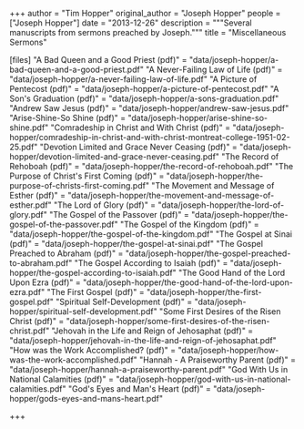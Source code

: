   +++
author = "Tim Hopper"
original_author = "Joseph Hopper"
people = ["Joseph Hopper"]
date = "2013-12-26"
description = """Several manuscripts from sermons preached by Joseph."""
title = "Miscellaneous Sermons"

[files]
"A Bad Queen and a Good Priest (pdf)" = "data/joseph-hopper/a-bad-queen-and-a-good-priest.pdf"
"A Never-Failing Law of Life (pdf)" = "data/joseph-hopper/a-never-failing-law-of-life.pdf"
"A Picture of Pentecost (pdf)" = "data/joseph-hopper/a-picture-of-pentecost.pdf"
"A Son's Graduation (pdf)" = "data/joseph-hopper/a-sons-graduation.pdf"
"Andrew Saw Jesus (pdf)" = "data/joseph-hopper/andrew-saw-jesus.pdf"
"Arise-Shine-So Shine (pdf)" = "data/joseph-hopper/arise-shine-so-shine.pdf"
"Comradeship in Christ and With Christ (pdf)" = "data/joseph-hopper/comradeship-in-christ-and-with-christ-montreat-college-1951-02-25.pdf"
"Devotion Limited and Grace Never Ceasing (pdf)" = "data/joseph-hopper/devotion-limited-and-grace-never-ceasing.pdf"
"The Record of Rehoboah (pdf)" = "data/joseph-hopper/the-record-of-rehoboah.pdf"
"The Purpose of Christ's First Coming (pdf)" = "data/joseph-hopper/the-purpose-of-christs-first-coming.pdf"
"The Movement and Message of Esther (pdf)" = "data/joseph-hopper/the-movement-and-message-of-esther.pdf"
"The Lord of Glory (pdf)" = "data/joseph-hopper/the-lord-of-glory.pdf"
"The Gospel of the Passover (pdf)" = "data/joseph-hopper/the-gospel-of-the-passover.pdf"
"The Gospel of the Kingdom (pdf)" = "data/joseph-hopper/the-gospel-of-the-kingdom.pdf"
"The Gospel at Sinai (pdf)" = "data/joseph-hopper/the-gospel-at-sinai.pdf"
"The Gospel Preached to Abraham (pdf)" = "data/joseph-hopper/the-gospel-preached-to-abraham.pdf"
"The Gospel According to Isaiah (pdf)" = "data/joseph-hopper/the-gospel-according-to-isaiah.pdf"
"The Good Hand of the Lord Upon Ezra (pdf)" = "data/joseph-hopper/the-good-hand-of-the-lord-upon-ezra.pdf"
"The First Gospel (pdf)" = "data/joseph-hopper/the-first-gospel.pdf"
"Spiritual Self-Development (pdf)" = "data/joseph-hopper/spiritual-self-development.pdf"
"Some First Desires of the Risen Christ (pdf)" = "data/joseph-hopper/some-first-desires-of-the-risen-christ.pdf"
"Jehovah in the Life and Reign of Jehosaphat (pdf)" = "data/joseph-hopper/jehovah-in-the-life-and-reign-of-jehosaphat.pdf"
"How was the Work Accomplished? (pdf)" = "data/joseph-hopper/how-was-the-work-accomplished.pdf"
"Hannah - A Praiseworthy Parent (pdf)" = "data/joseph-hopper/hannah-a-praiseworthy-parent.pdf"
"God With Us in National Calamities (pdf)" = "data/joseph-hopper/god-with-us-in-national-calamities.pdf"
"God's Eyes and Man's Heart (pdf)" = "data/joseph-hopper/gods-eyes-and-mans-heart.pdf"

+++